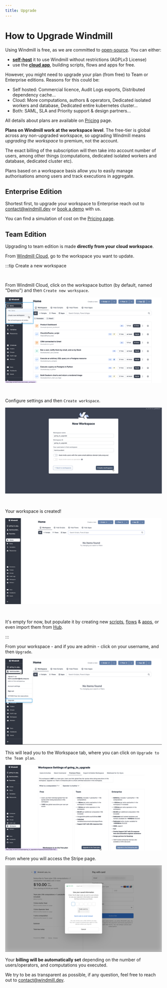 ```yaml
---
title: Upgrade
---
```


# How to Upgrade Windmill

Using Windmill is free, as we are committed to [open-source](https://github.com/windmill-labs/windmill). You can either:
- **[self-host](https://docs.windmill.dev/docs/advanced/self_host/)** it to use Windmill without restrictions (AGPLv3 License)
- use the **[cloud app](https://app.windmill.dev/user/login)**, building scripts, flows and apps for free.

However, you might need to upgrade your plan (from free) to Team or Enterprise editions. Reasons for this could be:
- Self hosted: Commercial licence, Audit Logs exports, Distributed dependency cache...
- Cloud: More computations, authors & operators, Dedicated isolated workers and database, Dedicated entire kubernetes cluster...
- Both: SAML, SLA and Priority support & design partners...

All details about plans are available on [Pricing][pricing] page.

**Plans on Windmill work at the workspace level**. The free-tier is global across any non-upgraded workspace, so upgrading Windmill means _upgrading the workspace_ to premium, not the account.

The exact billing of the subscription will then take into account number of users, among other things (computations, dedicated isolated workers and database, dedicated cluster etc).

Plans based on a workspace basis allow you to easily manage authorisations among users and track executions in aggregate.


## Enterprise Edition

Shortest first, to upgrade your workspace to Enterprise reach out to contact@windmill.dev or [book a demo][demo] with us.

You can find a simulation of cost on the [Pricing page][pricing].

## Team Edition

Upgrading to team edition is made **directly from your cloud workspace**.

From [Windmill Cloud](https://app.windmill.dev/user/login), go to the workspace you want to update.


:::tip Create a new workspace

<br/>

From Windmill Cloud, click on the workspace button (by default, named "Demo") and then `Create new workspace`.


![Create new workspace](./create_new_workspace.png)

<br/>

Configure settings and then `Create workspace`.

![Create workspace](./create_workspace.png)

<br/>

Your workspace is created!

![New workspace](./new_workspace.png)

<br/>

It's empty for now, but populate it by creating new [scripts](../../getting_started/0_scripts_quickstart/index.md), [flows](../../getting_started/0_scripts_quickstart/index.md) & [apps](../../getting_started/7_apps_quickstart/index.md), or even import them from [Hub](https://hub.windmill.dev/).

:::

From your workspace - and if you are admin - click on your username, and then `Upgrade`.

![Upgrade](./upgrade.png)

This will lead you to the Workspace tab, where you can click on `Upgrade to the Team plan`.

![Upgrade team plan](./upgade_team_plan.png)

From where you will access the Stripe page.

![Windmill Stripe page](./windmill_stripe.png)

Your **billing will be automatically set** depending on the number of users/operators, and computations you executed.

We try to be as transparent as possible, if any question, feel free to reach out to contact@windmill.dev.



<!-- Resources -->

[demo]: https://cal.com/ruben-windmill/windmill-demo
[pricing]: https://www.windmill.dev/pricing/
[cloud]: https://app.windmill.dev/user/login
